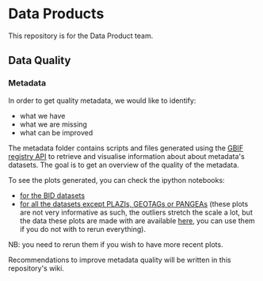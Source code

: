 # Data Products

This repository is for the Data Product team.

## Data Quality

### Metadata
In order to get quality metadata, we would like to identify:
* what we have
* what we are missing
* what can be improved

The metadata folder contains scripts and files generated using the [GBIF registry API](https://www.gbif.org/developer/registry) to retrieve and visualise information about about metadata's datasets.
The goal is to get an overview of the quality of the metadata.

To see the plots generated, you can check the ipython notebooks:
* [for the BID datasets](https://github.com/gbif/data-products/blob/master/metadata/visualise_metadata_BID_datasets.ipynb)
* [for all the datasets except PLAZIs, GEOTAGs or PANGEAs](https://github.com/gbif/data-products/blob/master/metadata/visualise_metadata_all_datasets_NO_plazi_geotag_pangea.ipynb) (these plots are not very informative as such, the outliers stretch the scale a lot, but the data these plots are made with are available [here](https://github.com/gbif/data-products/blob/master/metadata/summary_all_metadata_PLAZI_GEOTAG_PANGEA_excluded.txt), you can use them if you do not with to rerun everything).

NB: you need to rerun them if you wish to have more recent plots.

Recommendations to improve metadata quality will be written in this repository's wiki.
